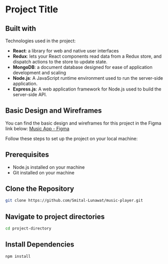 # Project Title

## Built with

Technologies used in the project:

- **React**: a library for web and native user interfaces
- **Redux**: lets your React components read data from a Redux store, and dispatch actions to the store to update state.
- **MongoDB**: a document database designed for ease of application development and scaling
- **Node.js**: A JavaScript runtime environment used to run the server-side application.
- **Express.js**: A web application framework for Node.js used to build the server-side API.

## Basic Design and Wireframes
You can find the basic design and wireframes for this project in the Figma link below:
[Music App - Figma](https://www.figma.com/file/cncd5bOIgfjYWawF1Vld7E/Music-App?type=design&node-id=0%3A1&mode=design&t=Sv3zBjCZNekKpcqr-1)


Follow these steps to set up the project on your local machine:

## Prerequisites
- Node.js installed on your machine
- Git installed on your machine

## Clone the Repository
```bash
git clone https://github.com/Smital-Lunawat/music-player.git
```

## Navigate to project directories
```bash
cd project-directory
```

## Install Dependencies
```bash
npm install
```

